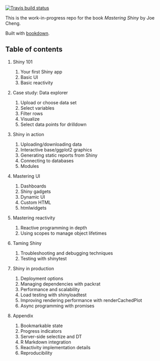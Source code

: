 <!-- badges: start -->
[![Travis build status](https://travis-ci.org/jcheng5/shiny-book.svg?branch=master)](https://travis-ci.org/jcheng5/shiny-book)
<!-- badges: end -->

This is the work-in-progress repo for the book _Mastering Shiny_ by Joe Cheng.

Built with [bookdown](https://bookdown.org/yihui/bookdown/).

## Table of contents

1. Shiny 101
    1. Your first Shiny app
    2. Basic UI
    3. Basic reactivity

2. Case study: Data explorer
    1. Upload or choose data set
    2. Select variables
    3. Filter rows
    4. Visualize
    5. Select data points for drilldown

3. Shiny in action
    1. Uploading/downloading data
    2. Interactive base/ggplot2 graphics
    3. Generating static reports from Shiny
    4. Connecting to databases
    5. Modules

4. Mastering UI
    1. Dashboards
    2. Shiny gadgets
    3. Dynamic UI
    4. Custom HTML
    5. htmlwidgets

5. Mastering reactivity
    1. Reactive programming in depth
    2. Using scopes to manage object lifetimes

5. Taming Shiny
    1. Troubleshooting and debugging techniques
    3. Testing with shinytest

6. Shiny in production
    1. Deployment options
    2. Managing dependencies with packrat
    3. Performance and scalability
    4. Load testing with shinyloadtest
    5. Improving rendering performance with renderCachedPlot
    6. Async programming with promises

7. Appendix
    1. Bookmarkable state
    2. Progress indicators
    3. Server-side selectize and DT
    4. R Markdown integration
    6. Reactivity implementation details
    7. Reproducibility
